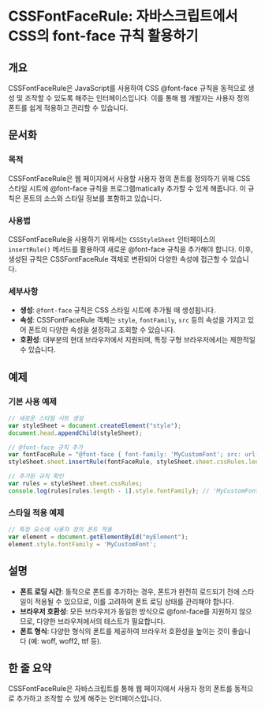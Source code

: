 <!--
Meta Description: # CSSFontFaceRule: 자바스크립트에서 CSS의 font-face 규칙 활용하기 ## 개요 CSSFontFaceRule은 JavaScript를 사용하여 CSS @font-face 규칙을 동적으로 생성 및 조작할 수 있도록 해주는 인터페이스입니다. 이를 통해 ...
Meta Keywords: font, face, 폰트를, 있습니다, 스타일
-->

# CSSFontFaceRule: 자바스크립트에서 CSS의 font-face 규칙 활용하기

## 개요
CSSFontFaceRule은 JavaScript를 사용하여 CSS @font-face 규칙을 동적으로 생성 및 조작할 수 있도록 해주는 인터페이스입니다. 이를 통해 웹 개발자는 사용자 정의 폰트를 쉽게 적용하고 관리할 수 있습니다.

## 문서화

### 목적
CSSFontFaceRule은 웹 페이지에서 사용할 사용자 정의 폰트를 정의하기 위해 CSS 스타일 시트에 @font-face 규칙을 프로그램matically 추가할 수 있게 해줍니다. 이 규칙은 폰트의 소스와 스타일 정보를 포함하고 있습니다.

### 사용법
CSSFontFaceRule을 사용하기 위해서는 `CSSStyleSheet` 인터페이스의 `insertRule()` 메서드를 활용하여 새로운 @font-face 규칙을 추가해야 합니다. 이후, 생성된 규칙은 CSSFontFaceRule 객체로 변환되어 다양한 속성에 접근할 수 있습니다.

### 세부사항
- **생성**: `@font-face` 규칙은 CSS 스타일 시트에 추가될 때 생성됩니다.
- **속성**: CSSFontFaceRule 객체는 `style`, `fontFamily`, `src` 등의 속성을 가지고 있어 폰트의 다양한 속성을 설정하고 조회할 수 있습니다.
- **호환성**: 대부분의 현대 브라우저에서 지원되며, 특정 구형 브라우저에서는 제한적일 수 있습니다.

## 예제

### 기본 사용 예제
```javascript
// 새로운 스타일 시트 생성
var styleSheet = document.createElement("style");
document.head.appendChild(styleSheet);

// @font-face 규칙 추가
var fontFaceRule = "@font-face { font-family: 'MyCustomFont'; src: url('myfont.woff2') format('woff2'); }";
styleSheet.sheet.insertRule(fontFaceRule, styleSheet.sheet.cssRules.length);

// 추가된 규칙 확인
var rules = styleSheet.sheet.cssRules;
console.log(rules[rules.length - 1].style.fontFamily); // 'MyCustomFont'
```

### 스타일 적용 예제
```javascript
// 특정 요소에 사용자 정의 폰트 적용
var element = document.getElementById("myElement");
element.style.fontFamily = 'MyCustomFont';
```

## 설명
- **폰트 로딩 시간**: 동적으로 폰트를 추가하는 경우, 폰트가 완전히 로드되기 전에 스타일이 적용될 수 있으므로, 이를 고려하여 폰트 로딩 상태를 관리해야 합니다.
- **브라우저 호환성**: 모든 브라우저가 동일한 방식으로 @font-face를 지원하지 않으므로, 다양한 브라우저에서의 테스트가 필요합니다.
- **폰트 형식**: 다양한 형식의 폰트를 제공하여 브라우저 호환성을 높이는 것이 좋습니다 (예: woff, woff2, ttf 등).

## 한 줄 요약
CSSFontFaceRule은 자바스크립트를 통해 웹 페이지에서 사용자 정의 폰트를 동적으로 추가하고 조작할 수 있게 해주는 인터페이스입니다.